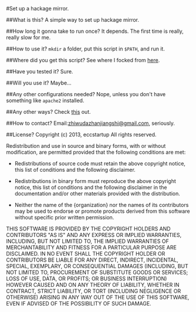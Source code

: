 #Set up a hackage mirror.

##What is this?
A simple way to set up hackage mirror.

##How long it gonna take to run once?
It depends. The first time is really, really slow for me.

##How to use it?
`mkdir` a folder, put this script in `$PATH`, and run it.

##Where did you get this script?
See where I focked from [here](https://gist.github.com/eccstartup/7889417).

##Have you tested it?
Sure.

##Will you use it?
Maybe...

##Any other configurations needed?
Nope, unless you don't have something like `apache2` installed.

##Any other ways?
Check [this](https://github.com/eccstartup/qpalzm) out.

##How to contact?
Email:[zhiwudazhanjiangshi@gmail.com](zhiwudazhanjiangshi@gmail.com), seriously.

##License?
Copyright (c) 2013, eccstartup
All rights reserved.

Redistribution and use in source and binary forms, with or without modification,
are permitted provided that the following conditions are met:

* Redistributions of source code must retain the above copyright notice, this
  list of conditions and the following disclaimer.

* Redistributions in binary form must reproduce the above copyright notice, this
  list of conditions and the following disclaimer in the documentation and/or
  other materials provided with the distribution.

* Neither the name of the {organization} nor the names of its
  contributors may be used to endorse or promote products derived from
  this software without specific prior written permission.

THIS SOFTWARE IS PROVIDED BY THE COPYRIGHT HOLDERS AND CONTRIBUTORS "AS IS" AND
ANY EXPRESS OR IMPLIED WARRANTIES, INCLUDING, BUT NOT LIMITED TO, THE IMPLIED
WARRANTIES OF MERCHANTABILITY AND FITNESS FOR A PARTICULAR PURPOSE ARE
DISCLAIMED. IN NO EVENT SHALL THE COPYRIGHT HOLDER OR CONTRIBUTORS BE LIABLE FOR
ANY DIRECT, INDIRECT, INCIDENTAL, SPECIAL, EXEMPLARY, OR CONSEQUENTIAL DAMAGES
(INCLUDING, BUT NOT LIMITED TO, PROCUREMENT OF SUBSTITUTE GOODS OR SERVICES;
LOSS OF USE, DATA, OR PROFITS; OR BUSINESS INTERRUPTION) HOWEVER CAUSED AND ON
ANY THEORY OF LIABILITY, WHETHER IN CONTRACT, STRICT LIABILITY, OR TORT
(INCLUDING NEGLIGENCE OR OTHERWISE) ARISING IN ANY WAY OUT OF THE USE OF THIS
SOFTWARE, EVEN IF ADVISED OF THE POSSIBILITY OF SUCH DAMAGE.
